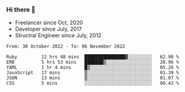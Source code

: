 ### Hi there 👋

- Freelancer since Oct, 2020
- Developer since July, 2017
- Structral Engineer since July, 2012

<!--START_SECTION:waka-->

```text
From: 30 October 2022 - To: 06 November 2022

Ruby         12 hrs 48 mins  ███████████████▓░░░░░░░░░   62.90 %
ERB          5 hrs 53 mins   ███████▒░░░░░░░░░░░░░░░░░   28.96 %
YAML         1 hr 4 mins     █▒░░░░░░░░░░░░░░░░░░░░░░░   05.26 %
JavaScript   17 mins         ▒░░░░░░░░░░░░░░░░░░░░░░░░   01.39 %
JSON         13 mins         ▒░░░░░░░░░░░░░░░░░░░░░░░░   01.07 %
CSS          5 mins          ░░░░░░░░░░░░░░░░░░░░░░░░░   00.42 %
```

<!--END_SECTION:waka-->
